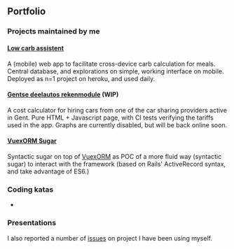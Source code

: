 ## Portfolio

### Projects maintained by me

#### [Low carb assistent](https://github.com/bertBruynooghe/lo_carb_assistent)

A (mobile) web app to facilitate cross-device carb calculation for meals. Central database, and explorations on simple, working interface on mobile.
Deployed as n=1 project on heroku, and used daily.

#### [Gentse deelautos rekenmodule](https://github.com/GentseDeelautos/rekenmodule) (WIP)

A cost calculator for hiring cars from one of the car sharing providers active in Gent. Pure HTML + Javascript page, with CI tests verifying the tariffs used in the app. Graphs are currently disabled, but will be back online soon.

#### [VuexORM Sugar](https://gitlab.com/BertBruynooghe/vuex-orm-sugar)

Syntactic sugar on top of [VuexORM](https://github.com/vuex-orm/vuex-orm) as POC of a more fluid way (syntactic sugar) to interact with the framework (based on Rails' ActiveRecord syntax, and take advantage of ES6.)  

### Coding katas

* 

### Presentations

I also reported a number of [issues](https://github.com/search?p=1&q=bertBruynooghe&type=Issues) on project I have been using myself.
